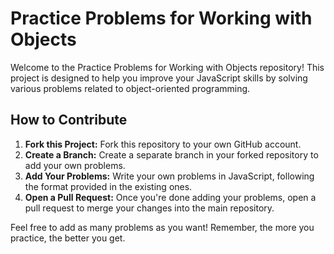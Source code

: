 # Practice Problems for Working with Objects

Welcome to the Practice Problems for Working with Objects repository! This project is designed to help you improve your JavaScript skills by solving various problems related to object-oriented programming.

## How to Contribute

1. **Fork this Project:** Fork this repository to your own GitHub account.
2. **Create a Branch:** Create a separate branch in your forked repository to add your own problems.
3. **Add Your Problems:** Write your own problems in JavaScript, following the format provided in the existing ones.
4. **Open a Pull Request:** Once you're done adding your problems, open a pull request to merge your changes into the main repository.

Feel free to add as many problems as you want! Remember, the more you practice, the better you get.

